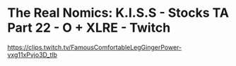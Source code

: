 # The Real Nomics: K.I.S.S - Stocks TA Part 22 - O + XLRE - Twitch
https://clips.twitch.tv/FamousComfortableLegGingerPower-vxg11xPvjo3D_tlb
